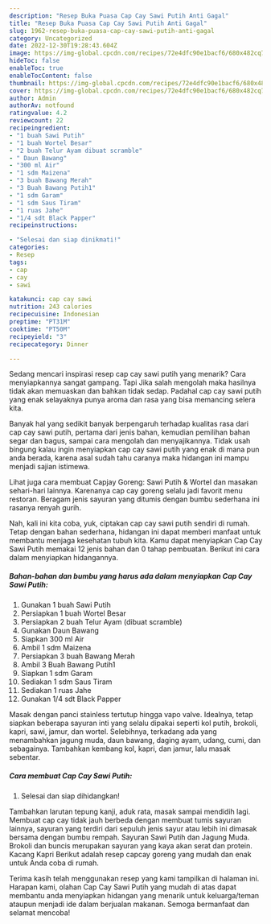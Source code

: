 ```yaml
---
description: "Resep Buka Puasa Cap Cay Sawi Putih Anti Gagal"
title: "Resep Buka Puasa Cap Cay Sawi Putih Anti Gagal"
slug: 1962-resep-buka-puasa-cap-cay-sawi-putih-anti-gagal
category: Uncategorized
date: 2022-12-30T19:28:43.604Z
image: https://img-global.cpcdn.com/recipes/72e4dfc90e1bacf6/680x482cq70/cap-cay-sawi-putih-foto-resep-utama.jpg
hideToc: false
enableToc: true
enableTocContent: false
thumbnail: https://img-global.cpcdn.com/recipes/72e4dfc90e1bacf6/680x482cq70/cap-cay-sawi-putih-foto-resep-utama.jpg
cover: https://img-global.cpcdn.com/recipes/72e4dfc90e1bacf6/680x482cq70/cap-cay-sawi-putih-foto-resep-utama.jpg
author: Admin
authorAv: notfound
ratingvalue: 4.2
reviewcount: 22
recipeingredient:
- "1 buah Sawi Putih"
- "1 buah Wortel Besar"
- "2 buah Telur Ayam dibuat scramble"
- " Daun Bawang"
- "300 ml Air"
- "1 sdm Maizena"
- "3 buah Bawang Merah"
- "3 Buah Bawang Putih1"
- "1 sdm Garam"
- "1 sdm Saus Tiram"
- "1 ruas Jahe"
- "1/4 sdt Black Papper"
recipeinstructions:

- "Selesai dan siap dinikmati!"
categories:
- Resep
tags:
- cap
- cay
- sawi

katakunci: cap cay sawi 
nutrition: 243 calories
recipecuisine: Indonesian
preptime: "PT31M"
cooktime: "PT50M"
recipeyield: "3"
recipecategory: Dinner

---
```



Sedang mencari inspirasi resep cap cay sawi putih yang menarik? Cara menyiapkannya sangat gampang. Tapi Jika salah mengolah maka hasilnya tidak akan memuaskan dan bahkan tidak sedap. Padahal cap cay sawi putih yang enak selayaknya punya aroma dan rasa yang bisa memancing selera kita.


Banyak hal yang sedikit banyak berpengaruh terhadap kualitas rasa dari cap cay sawi putih, pertama dari jenis bahan, kemudian pemilihan bahan segar dan bagus, sampai cara mengolah dan menyajikannya. Tidak usah bingung kalau ingin menyiapkan cap cay sawi putih yang enak di mana pun anda berada, karena asal sudah tahu caranya maka hidangan ini mampu menjadi sajian istimewa.

Lihat juga cara membuat Capjay Goreng: Sawi Putih &amp; Wortel dan masakan sehari-hari lainnya. Karenanya cap cay goreng selalu jadi favorit menu restoran. Beragam jenis sayuran yang ditumis dengan bumbu sederhana ini rasanya renyah gurih.


Nah, kali ini kita coba, yuk, ciptakan cap cay sawi putih sendiri di rumah. Tetap dengan bahan sederhana, hidangan ini dapat memberi manfaat untuk membantu menjaga kesehatan tubuh kita. Kamu dapat menyiapkan Cap Cay Sawi Putih memakai 12 jenis bahan dan 0 tahap pembuatan. Berikut ini cara dalam menyiapkan hidangannya.

<!--inarticleads1-->

##### Bahan-bahan dan bumbu yang harus ada dalam menyiapkan Cap Cay Sawi Putih:

1. Gunakan 1 buah Sawi Putih
1. Persiapkan 1 buah Wortel Besar
1. Persiapkan 2 buah Telur Ayam (dibuat scramble)
1. Gunakan  Daun Bawang
1. Siapkan 300 ml Air
1. Ambil 1 sdm Maizena
1. Persiapkan 3 buah Bawang Merah
1. Ambil 3 Buah Bawang Putih1
1. Siapkan 1 sdm Garam
1. Sediakan 1 sdm Saus Tiram
1. Sediakan 1 ruas Jahe
1. Gunakan 1/4 sdt Black Papper


Masak dengan panci stainless tertutup hingga vapo valve. Idealnya, tetap siapkan beberapa sayuran inti yang selalu dipakai seperti kol putih, brokoli, kapri, sawi, jamur, dan wortel. Selebihnya, terkadang ada yang menambahkan jagung muda, daun bawang, daging ayam, udang, cumi, dan sebagainya. Tambahkan kembang kol, kapri, dan jamur, lalu masak sebentar. 

<!--inarticleads2-->

##### Cara membuat Cap Cay Sawi Putih:


1. Selesai dan siap dihidangkan!

Tambahkan larutan tepung kanji, aduk rata, masak sampai mendidih lagi. Membuat cap cay tidak jauh berbeda dengan membuat tumis sayuran lainnya, sayuran yang terdiri dari sepuluh jenis sayur atau lebih ini dimasak bersama dengan bumbu rempah. Sayuran Sawi Putih dan Jagung Muda. Brokoli dan buncis merupakan sayuran yang kaya akan serat dan protein. Kacang Kapri Berikut adalah resep capcay goreng yang mudah dan enak untuk Anda coba di rumah. 

Terima kasih telah menggunakan resep yang kami tampilkan di halaman ini. Harapan kami, olahan Cap Cay Sawi Putih yang mudah di atas dapat membantu anda menyiapkan hidangan yang menarik untuk keluarga/teman ataupun menjadi ide dalam berjualan makanan. Semoga bermanfaat dan selamat mencoba!
